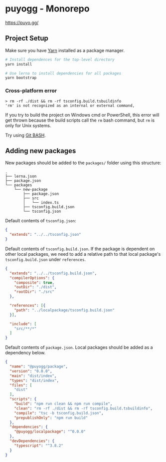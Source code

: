 # puyogg - Monorepo
https://puyo.gg/

## Project Setup
Make sure you have [Yarn](https://yarnpkg.com/) installed as a package manager.
```bash
# Install dependences for the top-level directory
yarn install

# Use lerna to install dependencies for all packages
yarn bootstrap
```

### Cross-platform error
```
> rm -rf ./dist && rm -rf tsconfig.build.tsbuildinfo
'rm' is not recognized as an internal or external command,
```
If you try to build the project on Windows cmd or PowerShell, this error will get thrown because the build scripts call the `rm` bash command, but `rm` is only for Unix systems.

Try using [Git BASH](https://gitforwindows.org/).

## Adding new packages
New packages should be added to the `packages/` folder using this structure:

```
.
├── lerna.json
├── package.json
└── packages
    └── new-package
        ├── package.json
        ├── src
        │   └── index.ts
        ├── tsconfig.build.json
        └── tsconfig.json
```

Default contents of `tsconfig.json`:
```json
{
  "extends": "../../tsconfig.json"
}
```

Default contents of `tsconfig.build.json`. If the package is dependent on other local packages, we need to add a relative path to that local package's `tsconfig.build.json` under `references`.
```json
{
  "extends": "../../tsconfig.build.json",
  "compilerOptions": {
    "composite": true,
    "outDir": "./dist",
    "rootDir": "./src"
  },

  "references": [{
    "path": "../localpackage/tsconfig.build.json"
  }],

  "include": [
    "src/**/*"
  ]
}
```

Default contents of `package.json`. Local packages should be added as a dependency below.
```json
{
  "name": "@puyogg/package",
  "version": "0.0.0",
  "main": "dist/index",
  "types": "dist/index",
  "files": [
    "dist"
  ],
  "scripts": {
    "build": "npm run clean && npm run compile",
    "clean": "rm -rf ./dist && rm -rf tsconfig.build.tsbuildinfo",
    "compile": "tsc -b tsconfig.build.json",
    "prepublishOnly": "npm run build"
  },
  "dependencies": {
    "@puyogg/localpackage": "^0.0.0"
  },
  "devDependencies": {
    "typescript": "^3.8.2"
  }
}

